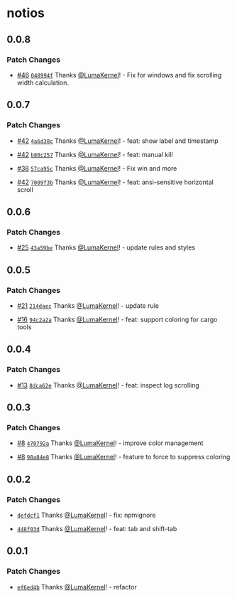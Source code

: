 # notios

## 0.0.8

### Patch Changes

- [#46](https://github.com/frouriojs/notios/pull/46) [`048994f`](https://github.com/frouriojs/notios/commit/048994fda9fd287154eeade3af4a31c3733fee59) Thanks [@LumaKernel](https://github.com/LumaKernel)! - Fix for windows and fix scrolling width calculation.

## 0.0.7

### Patch Changes

- [#42](https://github.com/frouriojs/notios/pull/42) [`4a6d38c`](https://github.com/frouriojs/notios/commit/4a6d38c898560de825efe7a266777139f62a9c4e) Thanks [@LumaKernel](https://github.com/LumaKernel)! - feat: show label and timestamp

* [#42](https://github.com/frouriojs/notios/pull/42) [`b80c257`](https://github.com/frouriojs/notios/commit/b80c257ccc2cbcda30e1ce29f93fc88cb2a694f5) Thanks [@LumaKernel](https://github.com/LumaKernel)! - feat: manual kill

- [#38](https://github.com/frouriojs/notios/pull/38) [`57ca95c`](https://github.com/frouriojs/notios/commit/57ca95c1b858281a4d13a6f8042de0f36df3bc16) Thanks [@LumaKernel](https://github.com/LumaKernel)! - Fix win and more

* [#42](https://github.com/frouriojs/notios/pull/42) [`7009f3b`](https://github.com/frouriojs/notios/commit/7009f3b037022e3a13c9f2c0e2d0152026717f46) Thanks [@LumaKernel](https://github.com/LumaKernel)! - feat: ansi-sensitive horizontal scroll

## 0.0.6

### Patch Changes

- [#25](https://github.com/frouriojs/notios/pull/25) [`43a59be`](https://github.com/frouriojs/notios/commit/43a59befe4bd4775307c9cd7525978a937b7afb7) Thanks [@LumaKernel](https://github.com/LumaKernel)! - update rules and styles

## 0.0.5

### Patch Changes

- [#21](https://github.com/frouriojs/notios/pull/21) [`214daec`](https://github.com/frouriojs/notios/commit/214daec3b93239293a607a0ed64cad8409901bb3) Thanks [@LumaKernel](https://github.com/LumaKernel)! - update rule

* [#16](https://github.com/frouriojs/notios/pull/16) [`94c2a2a`](https://github.com/frouriojs/notios/commit/94c2a2aae4867169bd28cd1f2cf017713536a7af) Thanks [@LumaKernel](https://github.com/LumaKernel)! - feat: support coloring for cargo tools

## 0.0.4

### Patch Changes

- [#13](https://github.com/frouriojs/notios/pull/13) [`8dca62e`](https://github.com/frouriojs/notios/commit/8dca62ee4c38b0124f2f17391789f0ba31e667b5) Thanks [@LumaKernel](https://github.com/LumaKernel)! - feat: inspect log scrolling

## 0.0.3

### Patch Changes

- [#8](https://github.com/frouriojs/notios/pull/8) [`470792a`](https://github.com/frouriojs/notios/commit/470792aa29b7492509d2da33335d92abf5c196a1) Thanks [@LumaKernel](https://github.com/LumaKernel)! - improve color management

* [#8](https://github.com/frouriojs/notios/pull/8) [`98a84e8`](https://github.com/frouriojs/notios/commit/98a84e82bbb26f42a98e9505fa2158021d0e879e) Thanks [@LumaKernel](https://github.com/LumaKernel)! - feature to force to suppress coloring

## 0.0.2

### Patch Changes

- [`defdcf1`](https://github.com/frouriojs/notios/commit/defdcf1b5707ab4a3e9704c486e60ff0e7213de5) Thanks [@LumaKernel](https://github.com/LumaKernel)! - fix: npmignore

* [`448f03d`](https://github.com/frouriojs/notios/commit/448f03d4427443081e85579c8f2d135283929713) Thanks [@LumaKernel](https://github.com/LumaKernel)! - feat: tab and shift-tab

## 0.0.1

### Patch Changes

- [`ef6ed4b`](https://github.com/frouriojs/notios/commit/ef6ed4b72463aff4b5528acde8c3b36c7dd621f5) Thanks [@LumaKernel](https://github.com/LumaKernel)! - refactor
